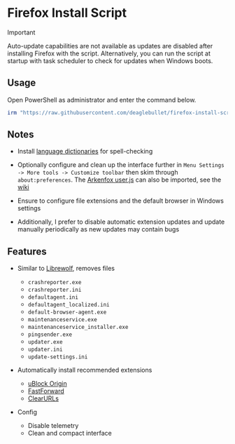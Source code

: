 # Firefox Install Script

> [!IMPORTANT]
> Auto-update capabilities are not available as updates are disabled after installing Firefox with the script. Alternatively, you can run the script at startup with task scheduler to check for updates when Windows boots.

## Usage

Open PowerShell as administrator and enter the command below.

```powershell
irm "https://raw.githubusercontent.com/deaglebullet/firefox-install-script/main/setup.ps1" | iex
```

## Notes

- Install [language dictionaries](https://addons.mozilla.org/en-GB/firefox/language-tools) for spell-checking

- Optionally configure and clean up the interface further in ``Menu Settings -> More tools -> Customize toolbar`` then skim through ``about:preferences``. The [Arkenfox user.js](https://github.com/arkenfox/user.js) can also be imported, see the [wiki](https://github.com/arkenfox/user.js/wiki)

- Ensure to configure file extensions and the default browser in Windows settings

- Additionally, I prefer to disable automatic extension updates and update manually periodically as new updates may contain bugs

## Features

- Similar to [Librewolf](https://librewolf.net), removes files

  - ``crashreporter.exe``
  - ``crashreporter.ini``
  - ``defaultagent.ini``
  - ``defaultagent_localized.ini``
  - ``default-browser-agent.exe``
  - ``maintenanceservice.exe``
  - ``maintenanceservice_installer.exe``
  - ``pingsender.exe``
  - ``updater.exe``
  - ``updater.ini``
  - ``update-settings.ini``

- Automatically install recommended extensions

  - [uBlock Origin](https://addons.mozilla.org/en-GB/firefox/addon/ublock-origin)
  - [FastForward](https://addons.mozilla.org/en-GB/firefox/addon/fastforwardteam)
  - [ClearURLs](https://addons.mozilla.org/en-GB/firefox/addon/clearurls)

- Config

  - Disable telemetry
  - Clean and compact interface
